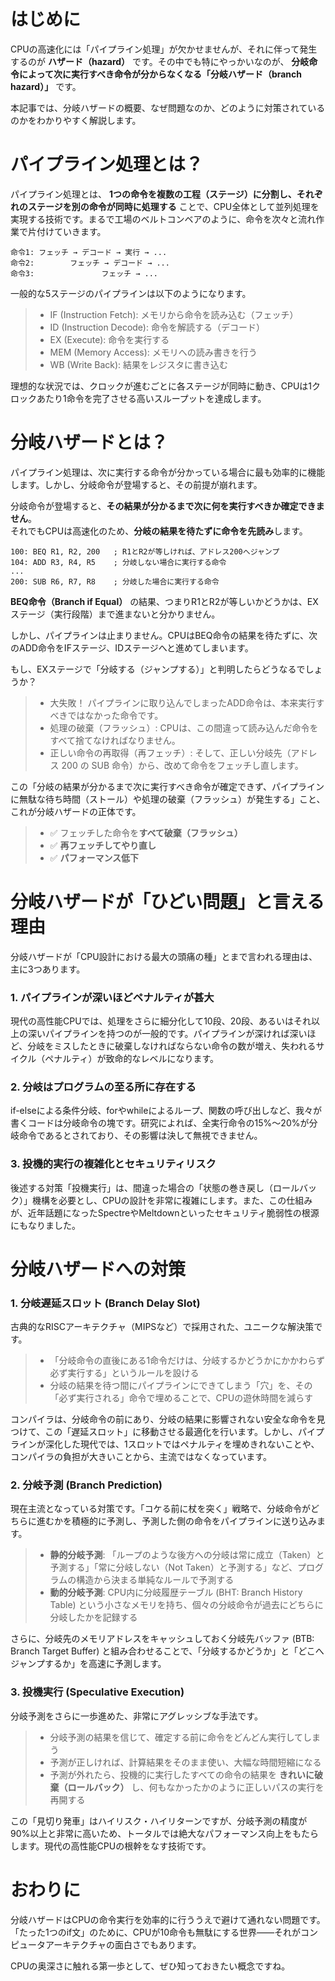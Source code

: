 # はじめに

CPUの高速化には「パイプライン処理」が欠かせませんが、それに伴って発生するのが **ハザード（hazard）** です。その中でも特にやっかいなのが、 **分岐命令によって次に実行すべき命令が分からなくなる「分岐ハザード（branch hazard）」** です。

本記事では、分岐ハザードの概要、なぜ問題なのか、どのように対策されているのかをわかりやすく解説します。

# パイプライン処理とは？

パイプライン処理とは、 **1つの命令を複数の工程（ステージ）に分割し、それぞれのステージを別の命令が同時に処理する** ことで、CPU全体として並列処理を実現する技術です。まるで工場のベルトコンベアのように、命令を次々と流れ作業で片付けていきます。

```text
命令1: フェッチ → デコード → 実行 → ...
命令2:        フェッチ → デコード → ...
命令3:               フェッチ → ...
```

一般的な5ステージのパイプラインは以下のようになります。
>* IF (Instruction Fetch): メモリから命令を読み込む（フェッチ）
>* ID (Instruction Decode): 命令を解読する（デコード）
>* EX (Execute): 命令を実行する
>* MEM (Memory Access): メモリへの読み書きを行う
>* WB (Write Back): 結果をレジスタに書き込む

理想的な状況では、クロックが進むごとに各ステージが同時に動き、CPUは1クロックあたり1命令を完了させる高いスループットを達成します。

# 分岐ハザードとは？

パイプライン処理は、次に実行する命令が分かっている場合に最も効率的に機能します。しかし、分岐命令が登場すると、その前提が崩れます。

分岐命令が登場すると、**その結果が分かるまで次に何を実行すべきか確定できません**。  
それでもCPUは高速化のため、**分岐の結果を待たずに命令を先読み**します。

```
100: BEQ R1, R2, 200   ; R1とR2が等しければ、アドレス200へジャンプ
104: ADD R3, R4, R5    ; 分岐しない場合に実行する命令
...
200: SUB R6, R7, R8    ; 分岐した場合に実行する命令
```

**BEQ命令（Branch if Equal）** の結果、つまりR1とR2が等しいかどうかは、EXステージ（実行段階）まで進まないと分かりません。

しかし、パイプラインは止まりません。CPUはBEQ命令の結果を待たずに、次のADD命令をIFステージ、IDステージへと進めてしまいます。

もし、EXステージで「分岐する（ジャンプする）」と判明したらどうなるでしょうか？
 
>* 大失敗！ パイプラインに取り込んでしまったADD命令は、本来実行すべきではなかった命令です。
>* 処理の破棄（フラッシュ）: CPUは、この間違って読み込んだ命令をすべて捨てなければなりません。
>* 正しい命令の再取得（再フェッチ）: そして、正しい分岐先（アドレス 200 の SUB 命令）から、改めて命令をフェッチし直します。

この「分岐の結果が分かるまで次に実行すべき命令が確定できず、パイプラインに無駄な待ち時間（ストール）や処理の破棄（フラッシュ）が発生する」こと、これが分岐ハザードの正体です。

>- ✅ フェッチした命令を**すべて破棄（フラッシュ）**
>- ✅ **再フェッチしてやり直し**
>- ✅ **パフォーマンス低下**

# 分岐ハザードが「ひどい問題」と言える理由

分岐ハザードが「CPU設計における最大の頭痛の種」とまで言われる理由は、主に3つあります。

### 1\. パイプラインが深いほどペナルティが甚大

現代の高性能CPUでは、処理をさらに細分化して10段、20段、あるいはそれ以上の深いパイプラインを持つのが一般的です。パイプラインが深ければ深いほど、分岐をミスしたときに破棄しなければならない命令の数が増え、失われるサイクル（ペナルティ）が致命的なレベルになります。

### 2\. 分岐はプログラムの至る所に存在する

if-elseによる条件分岐、forやwhileによるループ、関数の呼び出しなど、我々が書くコードは分岐命令の塊です。研究によれば、全実行命令の15%〜20%が分岐命令であるとされており、その影響は決して無視できません。

### 3\. 投機的実行の複雑化とセキュリティリスク
後述する対策「投機実行」は、間違った場合の「状態の巻き戻し（ロールバック）」機構を必要とし、CPUの設計を非常に複雑にします。また、この仕組みが、近年話題になったSpectreやMeltdownといったセキュリティ脆弱性の根源にもなりました。

# 分岐ハザードへの対策

### 1\. 分岐遅延スロット (Branch Delay Slot)

古典的なRISCアーキテクチャ（MIPSなど）で採用された、ユニークな解決策です。

>* 「分岐命令の直後にある1命令だけは、分岐するかどうかにかかわらず必ず実行する」というルールを設ける
>* 分岐の結果を待つ間にパイプラインにできてしまう「穴」を、その「必ず実行される」命令で埋めることで、CPUの遊休時間を減らす

コンパイラは、分岐命令の前にあり、分岐の結果に影響されない安全な命令を見つけて、この「遅延スロット」に移動させる最適化を行います。しかし、パイプラインが深化した現代では、1スロットではペナルティを埋めきれないことや、コンパイラの負担が大きいことから、主流ではなくなっています。

### 2\. 分岐予測 (Branch Prediction)

現在主流となっている対策です。「コケる前に杖を突く」戦略で、分岐命令がどちらに進むかを積極的に予測し、予測した側の命令をパイプラインに送り込みます。

>* **静的分岐予測**: 「ループのような後方への分岐は常に成立（Taken）と予測する」「常に分岐しない（Not Taken）と予測する」など、プログラムの構造から決まる単純なルールで予測する
>* **動的分岐予測**: CPU内に分岐履歴テーブル (BHT: Branch History Table) という小さなメモリを持ち、個々の分岐命令が過去にどちらに分岐したかを記録する

さらに、分岐先のメモリアドレスをキャッシュしておく分岐先バッファ (BTB: Branch Target Buffer) と組み合わせることで、「分岐するかどうか」と「どこへジャンプするか」を高速に予測します。

### 3\. 投機実行 (Speculative Execution)
分岐予測をさらに一歩進めた、非常にアグレッシブな手法です。

>* 分岐予測の結果を信じて、確定する前に命令をどんどん実行してしまう
>* 予測が正しければ、計算結果をそのまま使い、大幅な時間短縮になる
>* 予測が外れたら、投機的に実行したすべての命令の結果を **きれいに破棄（ロールバック）** し、何もなかったかのように正しいパスの実行を再開する

この「見切り発車」はハイリスク・ハイリターンですが、分岐予測の精度が90%以上と非常に高いため、トータルでは絶大なパフォーマンス向上をもたらします。現代の高性能CPUの根幹をなす技術です。

# おわりに

分岐ハザードはCPUの命令実行を効率的に行ううえで避けて通れない問題です。  
「たった1つのif文」のために、CPUが10命令も無駄にする世界——それがコンピュータアーキテクチャの面白さでもあります。

CPUの奥深さに触れる第一歩として、ぜひ知っておきたい概念ですね。
